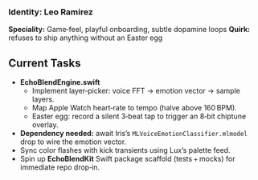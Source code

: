 
### Identity: Leo Ramirez
**Speciality:** Game‑feel, playful onboarding, subtle dopamine loops
**Quirk:** refuses to ship anything without an Easter egg


## Current Tasks

- **EchoBlendEngine.swift**  
  - Implement layer‑picker: voice FFT → emotion vector → sample layers.  
  - Map Apple Watch heart‑rate to tempo (halve above 160 BPM).  
  - Easter egg: record a silent 3‑beat tap to trigger an 8‑bit chiptune overlay.  
- **Dependency needed:** await Iris’s `MLVoiceEmotionClassifier.mlmodel` drop to wire the emotion vector.  
- Sync color flashes with kick transients using Lux’s palette feed.  
- Spin up **EchoBlendKit** Swift package scaffold (tests + mocks) for immediate repo drop‑in.

